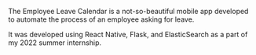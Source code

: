 
The Employee Leave Calendar is a not-so-beautiful mobile app developed to automate the process of an employee asking for leave.

It was developed using React Native, Flask, and ElasticSearch as a part of my 2022 summer internship.
